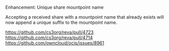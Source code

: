 Enhancement: Unique share mountpoint name

Accepting a received share with a mountpoint name that already exists will now append a unique suffix to the mountpoint name.

https://github.com/cs3org/reva/pull/4723
https://github.com/cs3org/reva/pull/4714
https://github.com/owncloud/ocis/issues/8961
